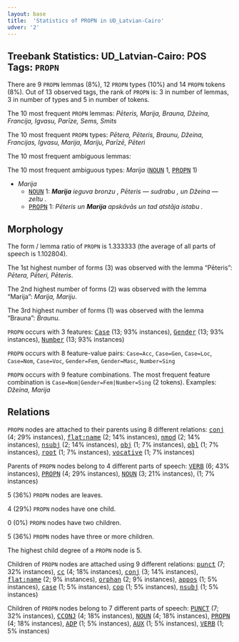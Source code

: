 ```yaml
---
layout: base
title:  'Statistics of PROPN in UD_Latvian-Cairo'
udver: '2'
---
```


## Treebank Statistics: UD_Latvian-Cairo: POS Tags: `PROPN`

There are 9 `PROPN` lemmas (8%), 12 `PROPN` types (10%) and 14 `PROPN` tokens (8%).
Out of 13 observed tags, the rank of `PROPN` is: 3 in number of lemmas, 3 in number of types and 5 in number of tokens.

The 10 most frequent `PROPN` lemmas: <em>Pēteris, Marija, Brauna, Džeina, Francija, Igvasu, Parīze, Sems, Smits</em>

The 10 most frequent `PROPN` types:  <em>Pētera, Pēteris, Braunu, Džeina, Francijas, Igvasu, Marija, Mariju, Parīzē, Pēteri</em>

The 10 most frequent ambiguous lemmas: 

The 10 most frequent ambiguous types:  <em>Marija</em> (<tt><a href="lv_cairo-pos-NOUN.html">NOUN</a></tt> 1, <tt><a href="lv_cairo-pos-PROPN.html">PROPN</a></tt> 1)


* <em>Marija</em>
  * <tt><a href="lv_cairo-pos-NOUN.html">NOUN</a></tt> 1: <em><b>Marija</b> ieguva bronzu , Pēteris — sudrabu , un Džeina — zeltu .</em>
  * <tt><a href="lv_cairo-pos-PROPN.html">PROPN</a></tt> 1: <em>Pēteris un <b>Marija</b> apskāvās un tad atstāja istabu .</em>

## Morphology

The form / lemma ratio of `PROPN` is 1.333333 (the average of all parts of speech is 1.102804).

The 1st highest number of forms (3) was observed with the lemma “Pēteris”: <em>Pētera, Pēteri, Pēteris</em>.

The 2nd highest number of forms (2) was observed with the lemma “Marija”: <em>Marija, Mariju</em>.

The 3rd highest number of forms (1) was observed with the lemma “Brauna”: <em>Braunu</em>.

`PROPN` occurs with 3 features: <tt><a href="lv_cairo-feat-Case.html">Case</a></tt> (13; 93% instances), <tt><a href="lv_cairo-feat-Gender.html">Gender</a></tt> (13; 93% instances), <tt><a href="lv_cairo-feat-Number.html">Number</a></tt> (13; 93% instances)

`PROPN` occurs with 8 feature-value pairs: `Case=Acc`, `Case=Gen`, `Case=Loc`, `Case=Nom`, `Case=Voc`, `Gender=Fem`, `Gender=Masc`, `Number=Sing`

`PROPN` occurs with 9 feature combinations.
The most frequent feature combination is `Case=Nom|Gender=Fem|Number=Sing` (2 tokens).
Examples: <em>Džeina, Marija</em>


## Relations

`PROPN` nodes are attached to their parents using 8 different relations: <tt><a href="lv_cairo-dep-conj.html">conj</a></tt> (4; 29% instances), <tt><a href="lv_cairo-dep-flat-name.html">flat:name</a></tt> (2; 14% instances), <tt><a href="lv_cairo-dep-nmod.html">nmod</a></tt> (2; 14% instances), <tt><a href="lv_cairo-dep-nsubj.html">nsubj</a></tt> (2; 14% instances), <tt><a href="lv_cairo-dep-obj.html">obj</a></tt> (1; 7% instances), <tt><a href="lv_cairo-dep-obl.html">obl</a></tt> (1; 7% instances), <tt><a href="lv_cairo-dep-root.html">root</a></tt> (1; 7% instances), <tt><a href="lv_cairo-dep-vocative.html">vocative</a></tt> (1; 7% instances)

Parents of `PROPN` nodes belong to 4 different parts of speech: <tt><a href="lv_cairo-pos-VERB.html">VERB</a></tt> (6; 43% instances), <tt><a href="lv_cairo-pos-PROPN.html">PROPN</a></tt> (4; 29% instances), <tt><a href="lv_cairo-pos-NOUN.html">NOUN</a></tt> (3; 21% instances),  (1; 7% instances)

5 (36%) `PROPN` nodes are leaves.

4 (29%) `PROPN` nodes have one child.

0 (0%) `PROPN` nodes have two children.

5 (36%) `PROPN` nodes have three or more children.

The highest child degree of a `PROPN` node is 5.

Children of `PROPN` nodes are attached using 9 different relations: <tt><a href="lv_cairo-dep-punct.html">punct</a></tt> (7; 32% instances), <tt><a href="lv_cairo-dep-cc.html">cc</a></tt> (4; 18% instances), <tt><a href="lv_cairo-dep-conj.html">conj</a></tt> (3; 14% instances), <tt><a href="lv_cairo-dep-flat-name.html">flat:name</a></tt> (2; 9% instances), <tt><a href="lv_cairo-dep-orphan.html">orphan</a></tt> (2; 9% instances), <tt><a href="lv_cairo-dep-appos.html">appos</a></tt> (1; 5% instances), <tt><a href="lv_cairo-dep-case.html">case</a></tt> (1; 5% instances), <tt><a href="lv_cairo-dep-cop.html">cop</a></tt> (1; 5% instances), <tt><a href="lv_cairo-dep-nsubj.html">nsubj</a></tt> (1; 5% instances)

Children of `PROPN` nodes belong to 7 different parts of speech: <tt><a href="lv_cairo-pos-PUNCT.html">PUNCT</a></tt> (7; 32% instances), <tt><a href="lv_cairo-pos-CCONJ.html">CCONJ</a></tt> (4; 18% instances), <tt><a href="lv_cairo-pos-NOUN.html">NOUN</a></tt> (4; 18% instances), <tt><a href="lv_cairo-pos-PROPN.html">PROPN</a></tt> (4; 18% instances), <tt><a href="lv_cairo-pos-ADP.html">ADP</a></tt> (1; 5% instances), <tt><a href="lv_cairo-pos-AUX.html">AUX</a></tt> (1; 5% instances), <tt><a href="lv_cairo-pos-VERB.html">VERB</a></tt> (1; 5% instances)

